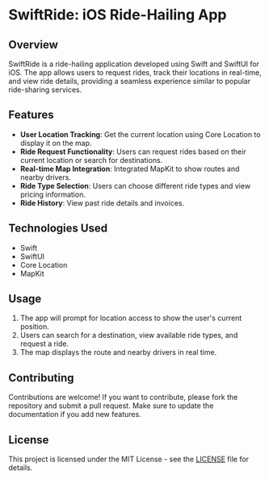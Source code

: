 # SwiftRide: iOS Ride-Hailing App

## Overview
SwiftRide is a ride-hailing application developed using Swift and SwiftUI for iOS. The app allows users to request rides, track their locations in real-time, and view ride details, providing a seamless experience similar to popular ride-sharing services.

## Features
- **User Location Tracking**: Get the current location using Core Location to display it on the map.
- **Ride Request Functionality**: Users can request rides based on their current location or search for destinations.
- **Real-time Map Integration**: Integrated MapKit to show routes and nearby drivers.
- **Ride Type Selection**: Users can choose different ride types and view pricing information.
- **Ride History**: View past ride details and invoices.

## Technologies Used
- Swift
- SwiftUI
- Core Location
- MapKit

## Usage
1. The app will prompt for location access to show the user's current position.
2. Users can search for a destination, view available ride types, and request a ride.
3. The map displays the route and nearby drivers in real time.

## Contributing
Contributions are welcome! If you want to contribute, please fork the repository and submit a pull request. Make sure to update the documentation if you add new features.

## License
This project is licensed under the MIT License - see the [LICENSE](LICENSE) file for details.

